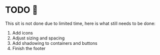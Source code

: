 # TODO 🚧

This sit is not done due to limited time, here is what still needs to be done:
1. Add icons
2. Adjust sizing and spacing
3. Add shadowing to containers and buttons
4. Finish the footer
